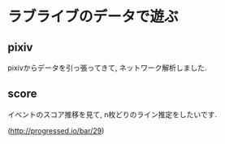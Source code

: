 ラブライブのデータで遊ぶ
====

## pixiv

pixivからデータを引っ張ってきて, ネットワーク解析しました. 


## score 

イベントのスコア推移を見て, n枚どりのライン推定をしたいです. 

(http://progressed.io/bar/29)

